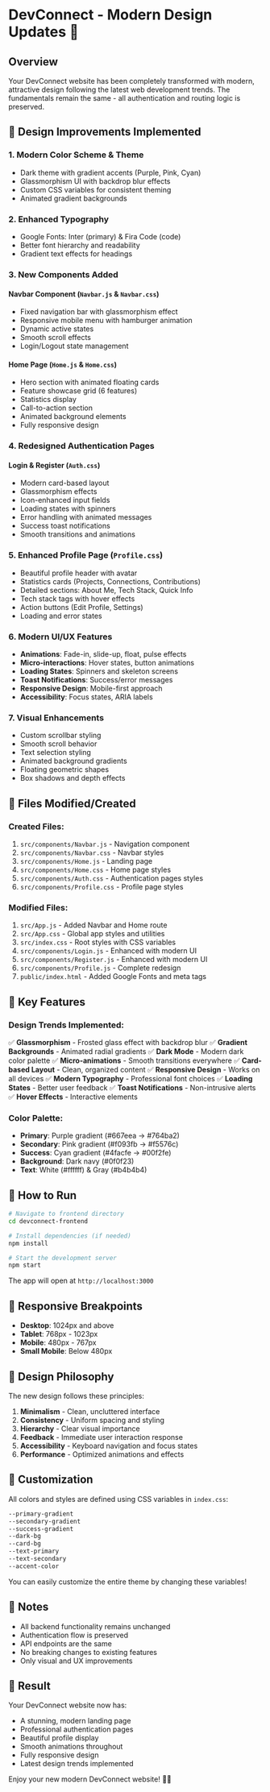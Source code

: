 # DevConnect - Modern Design Updates 🚀

## Overview

Your DevConnect website has been completely transformed with modern, attractive design following the latest web development trends. The fundamentals remain the same - all authentication and routing logic is preserved.

## 🎨 Design Improvements Implemented

### 1. **Modern Color Scheme & Theme**

- Dark theme with gradient accents (Purple, Pink, Cyan)
- Glassmorphism UI with backdrop blur effects
- Custom CSS variables for consistent theming
- Animated gradient backgrounds

### 2. **Enhanced Typography**

- Google Fonts: Inter (primary) & Fira Code (code)
- Better font hierarchy and readability
- Gradient text effects for headings

### 3. **New Components Added**

#### **Navbar Component** (`Navbar.js` & `Navbar.css`)

- Fixed navigation bar with glassmorphism effect
- Responsive mobile menu with hamburger animation
- Dynamic active states
- Smooth scroll effects
- Login/Logout state management

#### **Home Page** (`Home.js` & `Home.css`)

- Hero section with animated floating cards
- Feature showcase grid (6 features)
- Statistics display
- Call-to-action section
- Animated background elements
- Fully responsive design

### 4. **Redesigned Authentication Pages**

#### **Login & Register** (`Auth.css`)

- Modern card-based layout
- Glassmorphism effects
- Icon-enhanced input fields
- Loading states with spinners
- Error handling with animated messages
- Success toast notifications
- Smooth transitions and animations

### 5. **Enhanced Profile Page** (`Profile.css`)

- Beautiful profile header with avatar
- Statistics cards (Projects, Connections, Contributions)
- Detailed sections: About Me, Tech Stack, Quick Info
- Tech stack tags with hover effects
- Action buttons (Edit Profile, Settings)
- Loading and error states

### 6. **Modern UI/UX Features**

- **Animations**: Fade-in, slide-up, float, pulse effects
- **Micro-interactions**: Hover states, button animations
- **Loading States**: Spinners and skeleton screens
- **Toast Notifications**: Success/error messages
- **Responsive Design**: Mobile-first approach
- **Accessibility**: Focus states, ARIA labels

### 7. **Visual Enhancements**

- Custom scrollbar styling
- Smooth scroll behavior
- Text selection styling
- Animated background gradients
- Floating geometric shapes
- Box shadows and depth effects

## 📁 Files Modified/Created

### Created Files:

1. `src/components/Navbar.js` - Navigation component
2. `src/components/Navbar.css` - Navbar styles
3. `src/components/Home.js` - Landing page
4. `src/components/Home.css` - Home page styles
5. `src/components/Auth.css` - Authentication pages styles
6. `src/components/Profile.css` - Profile page styles

### Modified Files:

1. `src/App.js` - Added Navbar and Home route
2. `src/App.css` - Global app styles and utilities
3. `src/index.css` - Root styles with CSS variables
4. `src/components/Login.js` - Enhanced with modern UI
5. `src/components/Register.js` - Enhanced with modern UI
6. `src/components/Profile.js` - Complete redesign
7. `public/index.html` - Added Google Fonts and meta tags

## 🎯 Key Features

### Design Trends Implemented:

✅ **Glassmorphism** - Frosted glass effect with backdrop blur
✅ **Gradient Backgrounds** - Animated radial gradients
✅ **Dark Mode** - Modern dark color palette
✅ **Micro-animations** - Smooth transitions everywhere
✅ **Card-based Layout** - Clean, organized content
✅ **Responsive Design** - Works on all devices
✅ **Modern Typography** - Professional font choices
✅ **Loading States** - Better user feedback
✅ **Toast Notifications** - Non-intrusive alerts
✅ **Hover Effects** - Interactive elements

### Color Palette:

- **Primary**: Purple gradient (#667eea → #764ba2)
- **Secondary**: Pink gradient (#f093fb → #f5576c)
- **Success**: Cyan gradient (#4facfe → #00f2fe)
- **Background**: Dark navy (#0f0f23)
- **Text**: White (#ffffff) & Gray (#b4b4b4)

## 🚀 How to Run

```bash
# Navigate to frontend directory
cd devconnect-frontend

# Install dependencies (if needed)
npm install

# Start the development server
npm start
```

The app will open at `http://localhost:3000`

## 📱 Responsive Breakpoints

- **Desktop**: 1024px and above
- **Tablet**: 768px - 1023px
- **Mobile**: 480px - 767px
- **Small Mobile**: Below 480px

## 🎨 Design Philosophy

The new design follows these principles:

1. **Minimalism** - Clean, uncluttered interface
2. **Consistency** - Uniform spacing and styling
3. **Hierarchy** - Clear visual importance
4. **Feedback** - Immediate user interaction response
5. **Accessibility** - Keyboard navigation and focus states
6. **Performance** - Optimized animations and effects

## 🔧 Customization

All colors and styles are defined using CSS variables in `index.css`:

```css
--primary-gradient
--secondary-gradient
--success-gradient
--dark-bg
--card-bg
--text-primary
--text-secondary
--accent-color
```

You can easily customize the entire theme by changing these variables!

## 📝 Notes

- All backend functionality remains unchanged
- Authentication flow is preserved
- API endpoints are the same
- No breaking changes to existing features
- Only visual and UX improvements

## 🎉 Result

Your DevConnect website now has:

- A stunning, modern landing page
- Professional authentication pages
- Beautiful profile display
- Smooth animations throughout
- Fully responsive design
- Latest design trends implemented

Enjoy your new modern DevConnect website! 🚀✨
